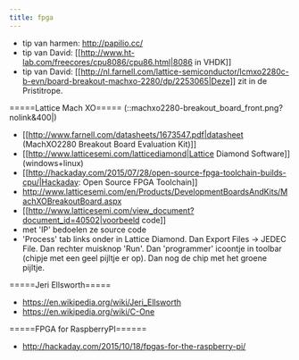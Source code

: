 ```yaml
---
title: fpga
---
```


* tip van harmen: http://papilio.cc/
* tip van David: [[http://www.ht-lab.com/freecores/cpu8086/cpu86.html|8086 in VHDK]]
* tip van David: [[http://nl.farnell.com/lattice-semiconductor/lcmxo2280c-b-evn/board-breakout-machxo-2280/dp/2253065|Deze]] zit in de Pristitrope.

=====Lattice Mach XO=====
(::machxo2280-breakout_board_front.png?nolink&400|)
* [[http://www.farnell.com/datasheets/1673547.pdf|datasheet (MachXO2280 Breakout Board Evaluation Kit)]]
* [[http://www.latticesemi.com/latticediamond|Lattice Diamond Software]] (windows+linux)
* [[http://hackaday.com/2015/07/28/open-source-fpga-toolchain-builds-cpu/|Hackaday: Open Source FPGA Toolchain]]
* http://www.latticesemi.com/en/Products/DevelopmentBoardsAndKits/MachXOBreakoutBoard.aspx
* [[http://www.latticesemi.com/view_document?document_id=40502|voorbeeld code]]
* met 'IP' bedoelen ze source code
* 'Process' tab links onder in Lattice Diamond. Dan Export Files -> JEDEC File. Dan rechter muisknop 'Run'. Dan 'programmer' icoontje in toolbar (chipje met een geel pijltje er op). Dan nog de chip met het groene pijltje.

=====Jeri Ellsworth=====
* https://en.wikipedia.org/wiki/Jeri_Ellsworth
* https://en.wikipedia.org/wiki/C-One

=====FPGA for RaspberryPI======
* http://hackaday.com/2015/10/18/fpgas-for-the-raspberry-pi/

